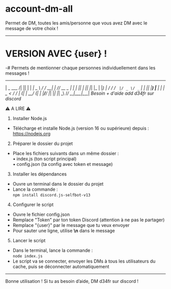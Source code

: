 # account-dm-all
Permet de DM, toutes les amis/personne que vous avez DM avec le message de votre choix ! 

---
# VERSION AVEC {user} !
-# Permets de mentionner chaque personnes individuellement dans les messages !

 ____ _____ _  _   _____ ____       __      _   __       
|  _ \___ /| || | |  ___|  _ \     / /   __| | /_/  __ _ 
| | | ||_ \| || |_| |_  | |_) |   / /   / _` |/ _ \/ _` |
| |_| |__) |__   _|  _| |  _ <   / /   | (_| |  __/ (_| |
|____/____/   |_| |_|   |_| \_\ /_/     \__,_|\___|\__,_|
*Besoin + d'aide add d34fr sur discord*

⚠️ A LIRE ⚠️

1) Installer Node.js  
- Télécharge et installe Node.js (version 16 ou supérieure) depuis : https://nodejs.org  

2) Préparer le dossier du projet  
- Place les fichiers suivants dans un même dossier :  
  • index.js (ton script principal)  
  • config.json (ta config avec token et message)   

3) Installer les dépendances  
- Ouvre un terminal dans le dossier du projet  
- Lance la commande :  
  `npm install discord.js-selfbot-v13` 

4) Configurer le script  
- Ouvre le fichier config.json  
- Remplace "Token" par ton token Discord (attention à ne pas le partager)  
- Remplace "{user}" par le message que tu veux envoyer  
- Pour sauter une ligne, utilise __\n__ dans le message  

5) Lancer le script  
- Dans le terminal, lance la commande :  
  `node index.js` 
- Le script va se connecter, envoyer les DMs à tous les utilisateurs du cache, puis se déconnecter automatiquement  

---

Bonne utilisation ! Si tu as besoin d’aide, DM d34fr sur discord !
